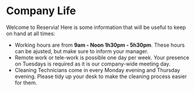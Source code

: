 # Company Life

Welcome to Reservia! Here is some information that will be useful to keep on hand at all times: 
* Working hours are from **9am - Noon 1h30pm - 5h30pm**. These hours can be ajusted, but make sure to inform your manager. 
* Remote work or tele-work is possible one day per week. Your presence on Tuesdays is required as it is our company-wide meeting day. 
* Cleaning Technicians come in every Monday evening and Thursday evening. Please tidy up your desk to make the cleaning process easier for them. 

